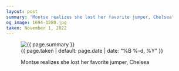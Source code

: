 ```yaml
---
layout: post
summary: 'Montse realizes she lost her favorite jumper, Chelsea'
og_image: 1694-1280.jpg
taken: November 1, 2022
---
```


<figure class="post" data-src="{{ site.assets_url }}/{{ page.og_image }}">
<img alt="{{ page.summary }}" sizes="(min-width: 700px) 50vw, calc(100vw - 2rem)" src="{{ site.assets_url }}/1694-640.jpg" srcset="{{ site.assets_url }}/1694-320.jpg 320w, {{ site.assets_url }}/1694-640.jpg 640w, {{ site.assets_url }}/1694-960.jpg 960w, {{ site.assets_url }}/1694-1280.jpg 1280w"/>
<figcaption>
<time>{{ page.taken | default: page.date | date: "%B %-d, %Y" }}</time>
<p>Montse realizes she lost her favorite jumper, Chelsea</p>
</figcaption>
</figure>
